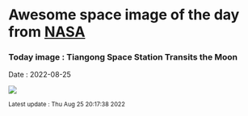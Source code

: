 
# Awesome space image of the day from [NASA](https://api.nasa.gov/)

### Today image : Tiangong Space Station Transits the Moon

Date : 2022-08-25


![](https://apod.nasa.gov/apod/image/2208/Tiangong_transiting_moon_Lucy_Hu_c1024.jpg)

<small>Latest update : Thu Aug 25 20:17:38 2022</small>


